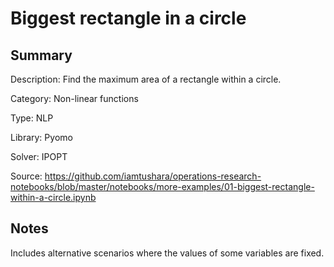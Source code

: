 # Biggest rectangle in a circle

## Summary
Description: Find the maximum area of a rectangle within a circle.

Category: Non-linear functions

Type: NLP

Library: Pyomo

Solver: IPOPT

Source: https://github.com/iamtushara/operations-research-notebooks/blob/master/notebooks/more-examples/01-biggest-rectangle-within-a-circle.ipynb

## Notes

Includes alternative scenarios where the values of some variables are fixed.
